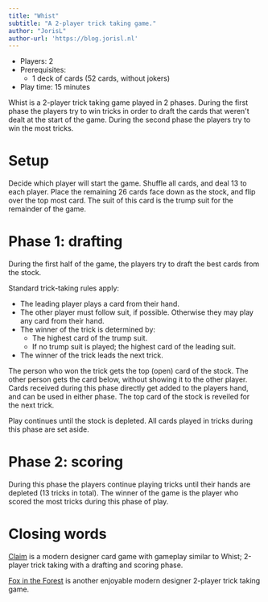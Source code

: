```yaml
---
title: "Whist"
subtitle: "A 2-player trick taking game."
author: "JorisL"
author-url: 'https://blog.jorisl.nl'
---
```


- Players: 2
- Prerequisites:
  - 1 deck of cards (52 cards, without jokers)
- Play time: 15 minutes

Whist is a 2-player trick taking game played in 2 phases.
During the first phase the players try to win tricks in order to draft the cards that weren't dealt at the start of the game.
During the second phase the players try to win the most tricks.

# Setup

Decide which player will start the game.
Shuffle all cards, and deal 13 to each player.
Place the remaining 26 cards face down as the stock, and flip over the top most card.
The suit of this card is the trump suit for the remainder of the game.

# Phase 1: drafting

During the first half of the game, the players try to draft the best cards from the stock.

Standard trick-taking rules apply:

- The leading player plays a card from their hand.
- The other player must follow suit, if possible. Otherwise they may play any card from their hand.
- The winner of the trick is determined by:
  - The highest card of the trump suit.
  - If no trump suit is played; the highest card of the leading suit.
- The winner of the trick leads the next trick.

The person who won the trick gets the top (open) card of the stock.
The other person gets the card below, without showing it to the other player.
Cards received during this phase directly get added to the players hand, and can be used in either phase.
The top card of the stock is reveiled for the next trick.

Play continues until the stock is depleted.
All cards played in tricks during this phase are set aside.

# Phase 2: scoring

During this phase the players continue playing tricks until their hands are depleted (13 tricks in total).
The winner of the game is the player who scored the most tricks during this phase of play.

# Closing words

[Claim](https://boardgamegeek.com/boardgame/233961/claim) is a modern designer card game with gameplay similar to Whist; 2-player trick taking with a drafting and scoring phase.

[Fox in the Forest](https://boardgamegeek.com/boardgame/221965/the-fox-in-the-forest) is another enjoyable modern designer 2-player trick taking game.
